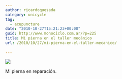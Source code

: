 ```yaml
---
author: ricardoquesada
category: unicycle
tag:
  - acupuncture
date: "2010-10-27T15:21:23+00:00"
guid: http://www.monociclo.com.ar/?p=225
title: Mi pierna en el taller mecánico
url: /2010/10/27/mi-pierna-en-el-taller-mecanico/

---
```

![](http://lh6.ggpht.com/_7Tp7oCOlWFE/TMg8BV5ITHI/AAAAAAAAdRU/KwGsMr_rZ9M/s400/IMG_5525.jpg)

Mi pierna en reparación.
